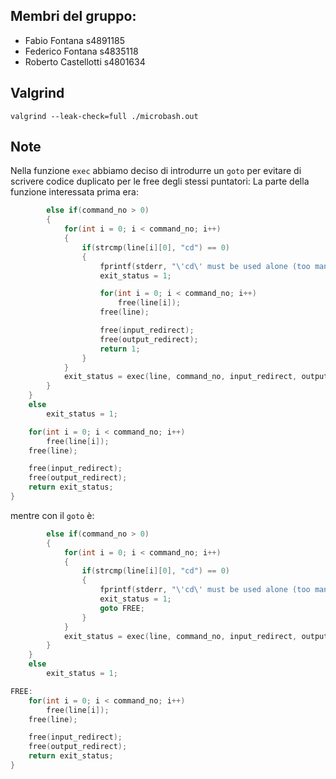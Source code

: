 ## Membri del gruppo:

- Fabio Fontana s4891185
- Federico Fontana s4835118
- Roberto Castellotti s4801634

## Valgrind

`valgrind --leak-check=full ./microbash.out`

## Note

Nella funzione `exec` abbiamo deciso di introdurre un `goto` per evitare di scrivere codice duplicato per le free degli stessi puntatori:
La parte della funzione interessata prima era:

```c
        else if(command_no > 0)
        {
            for(int i = 0; i < command_no; i++)
            {
                if(strcmp(line[i][0], "cd") == 0)
                {
                    fprintf(stderr, "\'cd\' must be used alone (too many commands).\n");
                    exit_status = 1;

                    for(int i = 0; i < command_no; i++)
                        free(line[i]);
                    free(line);

                    free(input_redirect);
                    free(output_redirect);
                    return 1;
                }
            }
            exit_status = exec(line, command_no, input_redirect, output_redirect);
        }
    }
    else
        exit_status = 1;

    for(int i = 0; i < command_no; i++)
        free(line[i]);
    free(line);

    free(input_redirect);
    free(output_redirect);
    return exit_status;
}
```

mentre con il `goto` è:

```c
        else if(command_no > 0)
        {
            for(int i = 0; i < command_no; i++)
            {
                if(strcmp(line[i][0], "cd") == 0)
                {
                    fprintf(stderr, "\'cd\' must be used alone (too many commands).\n");
                    exit_status = 1;
                    goto FREE;
                }
            }
            exit_status = exec(line, command_no, input_redirect, output_redirect);
        }
    }
    else
        exit_status = 1;

FREE:
    for(int i = 0; i < command_no; i++)
        free(line[i]);
    free(line);

    free(input_redirect);
    free(output_redirect);
    return exit_status;
}
```

